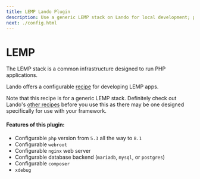 ```yaml
---
title: LEMP Lando Plugin
description: Use a generic LEMP stack on Lando for local development; powered by Docker and Docker Compose; learn how to config php and nginx version, use postgres or mysql or mariadb, composer, xdebug and custom config files, oh and also import and export databases.
next: ./config.html
---
```


# LEMP

The LEMP stack is a common infrastructure designed to run PHP applications.

Lando offers a configurable [recipe](https://docs.lando.dev/core/v3/recipes.html) for developing LEMP apps.

Note that this recipe is for a generic LEMP stack. Definitely check out Lando's [other recipes](https://docs.lando.dev/core/v3/recipes.html) before you use this as there may be one designed specifically for use with your framework.

#### Features of this plugin:

* Configurable `php` version from `5.3` all the way to `8.1`
* Configurable `webroot`
* Configurable `nginx` web server
* Configurable database backend (`mariadb`, `mysql`, or `postgres`)
* Configurable `composer`
* `xdebug`
